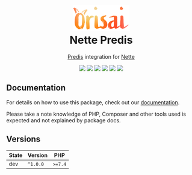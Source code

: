 <h1 align="center">
	<img src="https://github.com/orisai/.github/blob/main/images/repo_title.png" alt="Orisai"/>
	<br/>
	Nette Predis
</h1>

<p align="center">
	<a href="https://github.com/predis/predis">Predis</a> integration for <a href="https://nette.org">Nette</a>
</p>

<p align=center>
  <a href="https://github.com/orisai/nette-predis/actions?query=workflow%3Aci"><img src="https://github.com/orisai/nette-predis/workflows/ci/badge.svg"></a>
  <a href="https://coveralls.io/r/orisai/nette-predis"><img src="https://badgen.net/coveralls/c/github/orisai/nette-predis/v1.x?cache=300"></a>
  <a href="https://dashboard.stryker-mutator.io/reports/github.com/orisai/nette-predis/v1.x"><img src="https://badge.stryker-mutator.io/github.com/orisai/nette-predis/v1.x"></a>
  <a href="https://packagist.org/packages/orisai/nette-predis"><img src="https://badgen.net/packagist/dt/orisai/nette-predis?cache=3600"></a>
  <a href="https://packagist.org/packages/orisai/nette-predis"><img src="https://badgen.net/packagist/v/orisai/nette-predis?cache=3600"></a>
  <a href="https://choosealicense.com/licenses/mpl-2.0/"><img src="https://badgen.net/badge/license/MPL-2.0/blue?cache=3600"></a>
<p>

## Documentation

For details on how to use this package, check out our [documentation](docs/README.md).

Please take a note knowledge of PHP, Composer and other tools used is expected and not explained by package docs.

## Versions

| State  | Version      | PHP     |
|--------|--------------|---------|
| dev    | `^1.0.0`     | `>=7.4` |

